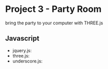 # Project 3 - Party Room

bring the party to your computer with THREE.js

## **Javascript**

- jquery.js: 
- three.js: 
- underscore.js: 
